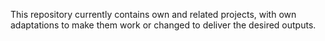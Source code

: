 This repository currently contains own and related projects, with own adaptations to make them work or changed to deliver the desired outputs.
